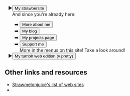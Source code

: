 <span class="sociallinks"></span>
<ul id="892u84" style="list-style-type: '&#x25B6;&#xFE0F;';">
    <li><a href="https://strawmelonjuice.com/">
        <button>My strawbersite</button>
    </a></li>And since you're already here:
    <ul style="list-style-type: '&#x27A1;&#xFE0F; ';">
        <li><a href="/p/me">
            <button>More about me</button>
        </a></li>
        <li><a href="/p/blog/">
            <button>My blog</button>
        </a></li>
        <li><a href="/p/projects">
            <button>My projects page</button>
        </a></li>
        <li><a href="/p/support">
            <button>Support me</button>
        </a></li>
        More in the menus on this site! Take a look around!
    </ul>
    <li><a href="https://strawmelonjuice.tumblr.com/">
        <button>My tumblr web edition (v pretty)</button>
    </a></li>
</ul>


## Other links and resources

- [Strawmelonjuice's list of web sites](/p/sitelist/)
- 